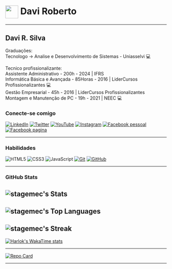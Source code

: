 <h1>
    <a href="https://github.com/SrBogolhao">
     <img align="center" width="40px" src="https://avatars.githubusercontent.com/u/94186012?v=4"></a>
    <span> Davi Roberto </span>
</h1>

---

## Davi R. Silva

Graduações:<br>
Tecnologo -> Analise e Desenvolvimento de Sistemas - Uniasselvi :computer:<br>

Tecnico profissionalizante:<br>
Assistente Administrativo - 200h - 2024 | IFRS <br>
Informática Básica e Avançada - 85Horas - 2016 | LiderCursos Profissionalizantes :computer: <br>
Gestão Empresarial - 45h - 2016 | LiderCursos Profissionalizantes <br>
Montagem e Manutenção de PC - 19h - 2021 | NEEC :computer: <br>

### Conecte-se comigo
[![LinkedIn](https://img.shields.io/badge/-LinkedIn-000?style=for-the-badge&logo=linkedin&logoColor=30A3DC)](http://www.linkedin.com/in/davi-silva-stagemec)
[![Twitter](https://img.shields.io/badge/Twitter-000?style=for-the-badge&logo=twitter)](https://twitter.com/stagemec)
[![YouTube](https://img.shields.io/badge/YouTube-000?style=for-the-badge&logo=YouTube)](https://www.youtube.com/@stagemec)
[![Instagram](https://img.shields.io/badge/Instagram-000?style=for-the-badge&logo=instagram)](https://www.instagram.com/stagemec/)
[![Facebook pessoal](https://img.shields.io/badge/Facebook-000?style=for-the-badge&logo=facebook)](https://www.facebook.com/stagemec/)
[![Facebook pagina](https://img.shields.io/badge/Facebook-000?style=for-the-badge&logo=facebook)](https://www.facebook.com/stagemecpage)

---

### Habilidades
![HTML5](https://img.shields.io/badge/HTML-000?style=for-the-badge&logo=html5&logoColor=30A3DC)
![CSS3](https://img.shields.io/badge/CSS3-000?style=for-the-badge&logo=css3&logoColor=E94D5F)
![JavaScript](https://img.shields.io/badge/JavaScript-000?style=for-the-badge&logo=javascript&logoColor=30A3DC)
[![Git](https://img.shields.io/badge/Git-000?style=for-the-badge&logo=git&logoColor=E94D5F)](https://git-scm.com/doc) 
[![GitHub](https://img.shields.io/badge/GitHub-000?style=for-the-badge&logo=github&logoColor=30A3DC)](https://docs.github.com/)

---

### GitHub Stats
![stagemec's Stats](https://github-readme-stats.vercel.app/api?username=stagemec&theme=merko&show_icons=true&hide_border=true&count_private=false)
---
![stagemec's Top Languages](https://github-readme-stats.vercel.app/api/top-langs/?username=stagemec&theme=merko&show_icons=true&hide_border=true&layout=compact)
---
![stagemec's Streak](https://github-readme-streak-stats.herokuapp.com/?user=stagemec&theme=merko&hide_border=true)
---

[![Harlok's WakaTime stats](https://github-readme-stats.vercel.app/api/wakatime?username=ffflabs)](https://github.com/anuraghazra/github-readme-stats)

---
[![Repo Card](https://github-readme-stats.vercel.app/api/pin/?username=Stagemec&repo=Monitoravali&bg_color=000&border_color=30A3DC&show_icons=true&icon_color=30A3DC&title_color=fff&text_color=FFF)](https://github.com/SrBogolhao/Monitoravali)

---
